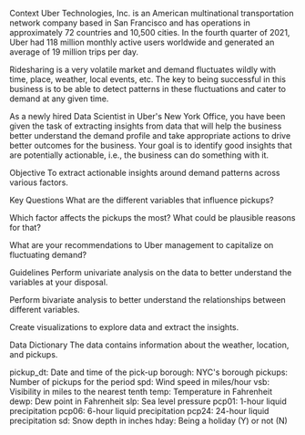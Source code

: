 Context
Uber Technologies, Inc. is an American multinational transportation network company based in San Francisco and has operations in approximately 72 countries and 10,500 cities. In the fourth quarter of 2021, Uber had 118 million monthly active users worldwide and generated an average of 19 million trips per day.

Ridesharing is a very volatile market and demand fluctuates wildly with time, place, weather, local events, etc. The key to being successful in this business is to be able to detect patterns in these fluctuations and cater to demand at any given time.

As a newly hired Data Scientist in Uber's New York Office, you have been given the task of extracting insights from data that will help the business better understand the demand profile and take appropriate actions to drive better outcomes for the business. Your goal is to identify good insights that are potentially actionable, i.e., the business can do something with it.

Objective
To extract actionable insights around demand patterns across various factors.

Key Questions
What are the different variables that influence pickups?

Which factor affects the pickups the most? What could be plausible reasons for that?

What are your recommendations to Uber management to capitalize on fluctuating demand?

Guidelines
Perform univariate analysis on the data to better understand the variables at your disposal.

Perform bivariate analysis to better understand the relationships between different variables.

Create visualizations to explore data and extract the insights.

Data Dictionary
The data contains information about the weather, location, and pickups.

pickup_dt: Date and time of the pick-up
borough: NYC's borough
pickups: Number of pickups for the period
spd: Wind speed in miles/hour
vsb: Visibility in miles to the nearest tenth
temp: Temperature in Fahrenheit
dewp: Dew point in Fahrenheit
slp: Sea level pressure
pcp01: 1-hour liquid precipitation
pcp06: 6-hour liquid precipitation
pcp24: 24-hour liquid precipitation
sd: Snow depth in inches
hday: Being a holiday (Y) or not (N)
